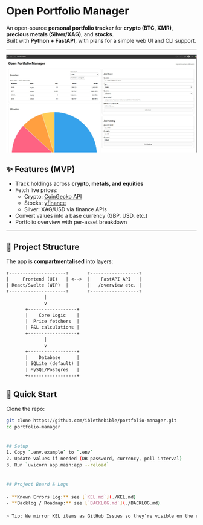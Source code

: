 # Open Portfolio Manager

An open-source **personal portfolio tracker** for **crypto (BTC, XMR)**, **precious metals (Silver/XAG)**, and **stocks**.  
Built with **Python + FastAPI**, with plans for a simple web UI and CLI support.  

---

![Project Structure](docs/screenshot-portfolio.jpg)


## ✨ Features (MVP)

- Track holdings across **crypto, metals, and equities**
- Fetch live prices:
  - Crypto: [CoinGecko API](https://www.coingecko.com/en/api)
  - Stocks: [yfinance](https://pypi.org/project/yfinance/)
  - Silver: XAG/USD via finance APIs
- Convert values into a base currency (GBP, USD, etc.)
- Portfolio overview with per-asset breakdown

---

## 🧩 Project Structure

The app is **compartmentalised** into layers:

```
+---------------------+       +------------------+
|     Frontend (UI)   | <-->  |    FastAPI API   |
| React/Svelte (WIP)  |       |   /overview etc. |
+---------------------+       +------------------+
              |
              v
       +------------------+
       |    Core Logic    |
       |  Price fetchers  |
       | P&L calculations |
       +------------------+
              |
              v
       +------------------+
       |    Database      |
       | SQLite (default) |
       | MySQL/Postgres   |
       +------------------+
```


## 🚀 Quick Start

Clone the repo:
```bash
git clone https://github.com/iblethebible/portfolio-manager.git
cd portfolio-manager


## Setup
1. Copy `.env.example` to `.env`
2. Update values if needed (DB password, currency, poll interval)
3. Run `uvicorn app.main:app --reload`


## Project Board & Logs

- **Known Errors Log:** see [`KEL.md`](./KEL.md)
- **Backlog / Roadmap:** see [`BACKLOG.md`](./BACKLOG.md)

> Tip: We mirror KEL items as GitHub Issues so they’re visible on the repo and can be tracked in a Project board.
